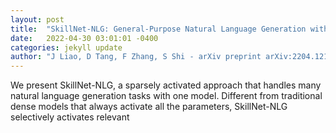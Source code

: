 ```yaml
---
layout: post
title:  "SkillNet-NLG: General-Purpose Natural Language Generation with a Sparsely Activated Approach"
date:   2022-04-30 03:01:01 -0400
categories: jekyll update
author: "J Liao, D Tang, F Zhang, S Shi - arXiv preprint arXiv:2204.12184, 2022"
---
```

We present SkillNet-NLG, a sparsely activated approach that handles many natural language generation tasks with one model. Different from traditional dense models that always activate all the parameters, SkillNet-NLG selectively activates relevant